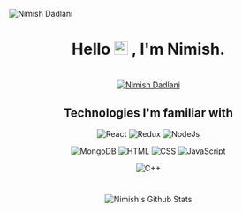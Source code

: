 ![Nimish Dadlani](https://komarev.com/ghpvc/?username=nmd2611&color=brightgreen)


<h1 align="center"> Hello  <img src="https://media.giphy.com/media/hvRJCLFzcasrR4ia7z/giphy.gif" width="25px"  /> , I'm Nimish. </h1>
  

<!-- Here are some ideas to get you started:

- 🔭 I’m currently working on ...
- 🌱 I’m currently learning ...
- 👯 I’m looking to collaborate on ...
- 🤔 I’m looking for help with ...
- 💬 Ask me about ...
- 📫 How to reach me: ...
- 😄 Pronouns: ...
- ⚡ Fun fact: ... -->


#

<div align="center">
  
  <a href="https://in.linkedin.com/in/nimish-dadlani-31a0ab179" target="_blank" title="">
  <img align="center" alt="Nimish Dadlani" src="https://img.shields.io/static/v1?logo=linkedin&label=%20&message=LinkedIn&style=for-the-badge&logoColor=white&labelColor=%230077B5&color=%230077B5" />
</a>
  
  
<h2>Technologies I'm familiar with</h2>


![React](https://img.shields.io/static/v1?logo=react&label=%20&message=React&style=for-the-badge&logoColor=%2361DAFB&labelColor=black&color=black)
![Redux](https://img.shields.io/static/v1?logo=redux&label=%20&message=Redux&style=for-the-badge&logoColor=%23764ABC&labelColor=black&color=black)
![NodeJs](https://img.shields.io/static/v1?logo=node.js&label=%20&message=NodeJs&style=for-the-badge&logoColor=%23339933&labelColor=black&color=black)

<!-- ![Express](https://img.shields.io/static/v1?logo=c&label=%20&message=Cpp&style=for-the-badge&logoColor=%2300599C&labelColor=black&color=black) -->

![MongoDB](https://img.shields.io/static/v1?logo=mongodb&label=%20&message=MongoDB&style=for-the-badge&logoColor=%2347A248&labelColor=black&color=black)
![HTML](https://img.shields.io/static/v1?logo=html5&label=%20&message=HTML&style=for-the-badge&logoColor=%23E34F26&labelColor=black&color=black)
![CSS](https://img.shields.io/static/v1?logo=css3&label=%20&message=CSS&style=for-the-badge&logoColor=%231572B6&labelColor=black&color=black)
![JavaScript](https://img.shields.io/static/v1?logo=javascript&label=%20&message=JavaScript&style=for-the-badge&logoColor=%23F7DF1E&labelColor=black&color=black)

![C++](https://img.shields.io/static/v1?logo=c&label=%20&message=Cpp&style=for-the-badge&logoColor=%2300599C&labelColor=black&color=black)

</div>

#

<div align="center">

 ![Nimish's Github Stats](https://github-readme-stats.vercel.app/api?username=nmd2611&theme=react)

</div>

